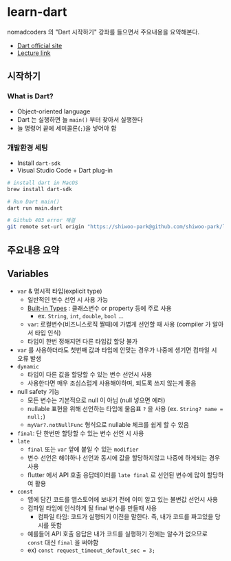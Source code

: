 # learn-dart

nomadcoders 의 "Dart 시작하기" 강좌를 들으면서 주요내용을 요약해본다.

- [Dart official site](https://dart.dev/)
- [Lecture link](https://nomadcoders.co/dart-for-beginners)

## 시작하기

### What is Dart?

- Object-oriented language
- Dart 는 실행하면 늘 `main()` 부터 찾아서 실행한다
- 늘 명령어 끝에 세미콜론(`;`)을 넣어야 함

### 개발환경 세팅

- Install `dart-sdk`
- Visual Studio Code + Dart plug-in

```bash
# install dart in MacOS
brew install dart-sdk

# Run Dart main()
dart run main.dart

# Github 403 error 해결
git remote set-url origin "https://shiwoo-park@github.com/shiwoo-park/learn-dart.git"
```

## 주요내용 요약

## Variables

- `var` & 명시적 타입(explicit type)
  - 일반적인 변수 선언 시 사용 가능
  - [Built-in Types](https://dart.dev/guides/language/language-tour#built-in-types) : 클래스변수 or property 등에 주로 사용
    - ex. `String`, `int`, `double`, `bool` ...
  - `var`: 로컬변수(비즈니스로직 짤때)에 가볍게 선언할 때 사용 (compiler 가 알아서 타입 인식)
  - 타입이 한번 정해지면 다른 타입값 할당 불가
- `var` 를 사용하더라도 첫번째 값과 타입에 안맞는 경우가 나중에 생기면 컴파일 시 오류 발생
- `dynamic`
  - 타입이 다른 값을 할당할 수 있는 변수 선언시 사용
  - 사용한다면 매우 조심스럽게 사용해야하며, 되도록 쓰지 않는게 좋음
- null safety 기능
  - 모든 변수는 기본적으로 null 이 아님 (null 넣으면 에러)
  - nullable 표현을 위해 선언하는 타입에 물음표 `?` 을 사용 (ex. `String? name = null;`)
  - `myVar?.notNullFunc` 형식으로 nullable 체크를 쉽게 할 수 있음
- `final`: 단 한번만 할당할 수 있는 변수 선언 시 사용
- `late`
  - `final` 또는 `var` 앞에 붙일 수 있는 `modifier`
  - 변수 선언은 해야하나 선언과 동시에 값을 할당하지않고 나중에 하게되는 경우 사용
  - flutter 에서 API 호출 응답데이터를 `late final` 로 선언된 변수에 많이 할당하여 활용
- `const`
  - 앱에 담긴 코드를 앱스토어에 보내기 전에 이미 알고 있는 불변값 선언시 사용
  - 컴파일 타임에 인식하게 될 final 변수를 만들때 사용
    - 컴파일 타임: 코드가 실행되기 이전을 말한다. 즉, 내가 코드를 짜고있을 당시를 뜻함
  - 예를들어 API 호출 응답은 내가 코드를 실행하기 전에는 알수가 없으므로 `const` 대신 `final` 을 써야함
  - ex) `const request_timeout_default_sec = 3;`
